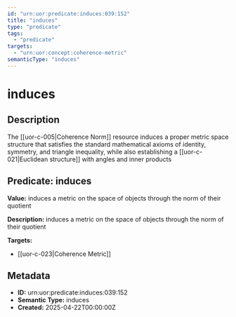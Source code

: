 ```yaml
---
id: "urn:uor:predicate:induces:039:152"
title: "induces"
type: "predicate"
tags:
  - "predicate"
targets:
  - "urn:uor:concept:coherence-metric"
semanticType: "induces"
---
```


# induces

## Description

The [[uor-c-005|Coherence Norm]] resource induces a proper metric space structure that satisfies the standard mathematical axioms of identity, symmetry, and triangle inequality, while also establishing a [[uor-c-021|Euclidean structure]] with angles and inner products

## Predicate: induces

**Value:** induces a metric on the space of objects through the norm of their quotient

**Description:** induces a metric on the space of objects through the norm of their quotient

**Targets:**

- [[uor-c-023|Coherence Metric]]

## Metadata

- **ID:** urn:uor:predicate:induces:039:152
- **Semantic Type:** induces
- **Created:** 2025-04-22T00:00:00Z
